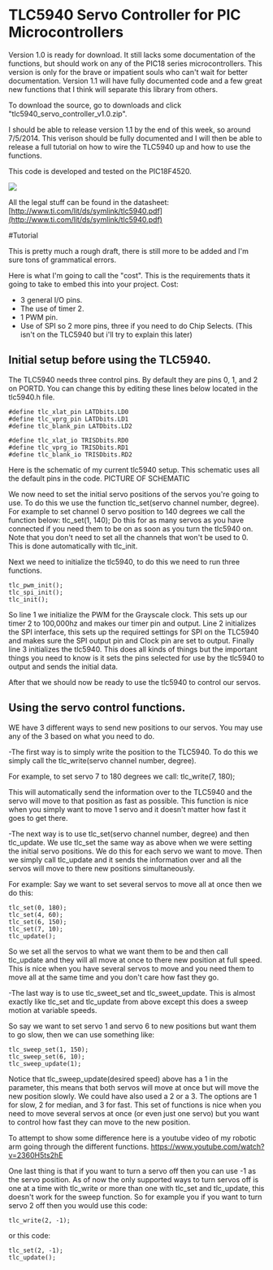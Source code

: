 # TLC5940 Servo Controller for PIC Microcontrollers

Version 1.0 is ready for download. It still lacks some documentation of the functions, but should work on any of the 
PIC18 series microcontrollers. This version is only for the brave or impatient souls who can't wait for better documentation.
Version 1.1 will have fully documented code and a few great new functions that I think will separate this library from others.

To download the source, go to downloads and click "tlc5940_servo_controller_v1.0.zip".

I should be able to release version 1.1 by the end of this week, so around 7/5/2014. This verison should be fully documented
and I will then be able to release a full tutorial on how to wire the TLC5940 up and how to use the functions.

This code is developed and tested on the PIC18F4520.

![](http://i.imgur.com/F2dGZP9.png)

All the legal stuff can be found in the datasheet:
[http://www.ti.com/lit/ds/symlink/tlc5940.pdf](http://www.ti.com/lit/ds/symlink/tlc5940.pdf)

#Tutorial

This is pretty much a rough draft, there is still more to be added and I'm sure tons of grammatical errors.

Here is what I'm going to call the "cost". This is the requirements thats it going to take to embed this into your project.
Cost:
- 3 general I/O pins.
- The use of timer 2.
- 1 PWM pin.
- Use of SPI so 2 more pins, three if you need to do Chip Selects. (This isn't on the TLC5940 but i'll try to explain this later)

Initial setup before using the TLC5940. 
---

The TLC5940 needs three control pins. By default they are pins 0, 1, and 2 on PORTD. You can change this by editing these lines below located in the tlc5940.h file. 
```
#define tlc_xlat_pin LATDbits.LD0
#define tlc_vprg_pin LATDbits.LD1
#define tlc_blank_pin LATDbits.LD2

#define tlc_xlat_io TRISDbits.RD0
#define tlc_vprg_io TRISDbits.RD1
#define tlc_blank_io TRISDbits.RD2
```
Here is the schematic of my current tlc5940 setup. This schematic uses all the default pins in the code.
PICTURE OF SCHEMATIC

We now need to set the initial servo positions of the servos you're going to use. To do this we use the function tlc_set(servo channel number, degree).
For example to set channel 0 servo position to 140 degrees we call the function below:
tlc_set(1, 140);
Do this for as many servos as you have connected if you need them to be on as soon as you turn the tlc5940 on. Note that you don't need to set all the channels that won't be used to 0. This is done automatically with tlc_init. 

Next we need to initialize the tlc5940, to do this we need to run three functions. 
```
tlc_pwm_init();
tlc_spi_init();
tlc_init();
```
So line 1 we initialize the PWM for the Grayscale clock. This sets up our timer 2 to 100,000hz and makes our timer pin and output.
Line 2 initializes the SPI interface, this sets up the required settings for SPI on the TLC5940 and makes sure the SPI output pin and Clock pin
are set to output. Finally line 3 initializes the tlc5940. This does all kinds of things but the important things you need to know is it sets the 
pins selected for use by the tlc5940 to output and sends the initial data. 

After that we should now be ready to use the tlc5940 to control our servos.

Using the servo control functions.
------


WE have 3 different ways to send new positions to our servos. You may use any of the 3 based on what you need to do.

-The first way is to simply write the position to the TLC5940. To do this we simply call the tlc_write(servo channel number, degree).

For example, to set servo 7 to 180 degrees we call:
tlc_write(7, 180);

This will automatically send the information over to the TLC5940 and the servo will move to that position as fast as possible. This function is nice when you simply want to move 1 servo and it doesn't matter how fast it goes to get there. 

-The next way is to use tlc_set(servo channel number, degree) and then tlc_update. We use tlc_set the same way as above when we were setting the initial servo positions. We do this for each servo we want to move. Then we simply call tlc_update and it sends the information over and all the servos will move to there new positions simultaneously. 

For example: 
Say we want to set several servos to move all at once then we do this:
```
tlc_set(0, 180);
tlc_set(4, 60);
tlc_set(6, 150);
tlc_set(7, 10);
tlc_update();
```

So we set all the servos to what we want them to be and then call tlc_update and they will all move at once to there new position at full speed. This is nice when you have several servos to move and you need them to move all at the same time and you don't care how fast they go.

-The last way is to use tlc_sweet_set and tlc_sweet_update. This is almost exactly like tlc_set and tlc_update from above except this does a sweep motion at variable speeds. 

So say we want to set servo 1 and servo 6 to new positions but want them to go slow, then we can use something like:
```
tlc_sweep_set(1, 150);
tlc_sweep_set(6, 10);
tlc_sweep_update(1);
```
Notice that tlc_sweep_update(desired speed) above has a 1 in the parameter, this means that both servos will move at once but will move the new position slowly. We could have also used a 2 or a 3. The options are 1 for slow, 2 for median, and 3 for fast. This set of functions is nice when you need to move several servos at once (or even just one servo) but you want to control how fast they can move to the new position.

To attempt to show some difference here is a youtube video of my robotic arm going through the different functions.
https://www.youtube.com/watch?v=2360H5ts2hE

One last thing is that if you want to turn a servo off then you can use -1 as the servo position. As of now the only supported ways to turn servos off is one at a time with tlc_write or more than one with tlc_set and tlc_update, this doesn't work for the sweep function.  So for example you if you want to turn servo 2 off then you would use this code:
```
tlc_write(2, -1);
```
or this code:
```
tlc_set(2, -1);
tlc_update();
```